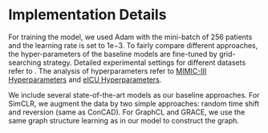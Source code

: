 # Implementation Details
For training the model, we used Adam with the mini-batch of 256 patients and the learning rate is set to 1e−3. To fairly compare different approaches, the hyper-parameters of the baseline models are fine-tuned by grid-searching strategy. Detailed experimental settings for different datasets refer to . The analysis of hyperparameters refer to [MIMIC-III Hyperparameters](MIMIC-III_Hyperparameters.pdf) and [eICU Hyperparameters](eICU_Hyperparameters.pdf).

We include several state-of-the-art models as our baseline approaches. For SimCLR, we augment the data by two simple approaches: random time shift and reversion (same as ConCAD). For GraphCL and GRACE, we use the same graph structure learning as in our model to construct the graph.

